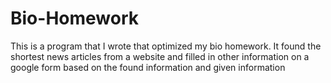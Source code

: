 # Bio-Homework
This is a program that I wrote that optimized my bio homework. It found the shortest news articles from a website and filled in other information on a google form based on the found information and given information
